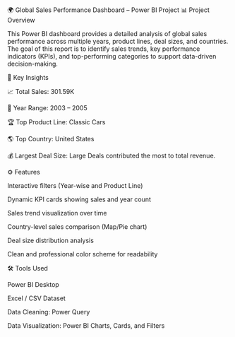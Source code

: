 🌍 Global Sales Performance Dashboard – Power BI Project
📊 Project Overview

This Power BI dashboard provides a detailed analysis of global sales performance across multiple years, product lines, deal sizes, and countries.
The goal of this report is to identify sales trends, key performance indicators (KPIs), and top-performing categories to support data-driven decision-making.

🧠 Key Insights

📈 Total Sales: 301.59K

📆 Year Range: 2003 – 2005

🏆 Top Product Line: Classic Cars

🌎 Top Country: United States

💰 Largest Deal Size: Large Deals contributed the most to total revenue.

⚙️ Features

Interactive filters (Year-wise and Product Line)

Dynamic KPI cards showing sales and year count

Sales trend visualization over time

Country-level sales comparison (Map/Pie chart)

Deal size distribution analysis

Clean and professional color scheme for readability

🛠️ Tools Used

Power BI Desktop

Excel / CSV Dataset

Data Cleaning: Power Query

Data Visualization: Power BI Charts, Cards, and Filters
